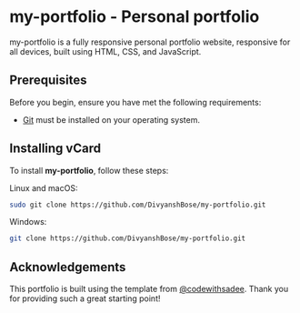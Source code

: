 # my-portfolio - Personal portfolio

my-portfolio is a fully responsive personal portfolio website, responsive for all devices, built using HTML, CSS, and JavaScript.


## Prerequisites

Before you begin, ensure you have met the following requirements:

* [Git](https://git-scm.com/downloads "Download Git") must be installed on your operating system.

## Installing vCard

To install **my-portfolio**, follow these steps:

Linux and macOS:

```bash
sudo git clone https://github.com/DivyanshBose/my-portfolio.git
```

Windows:

```bash
git clone https://github.com/DivyanshBose/my-portfolio.git
```
## Acknowledgements

This portfolio is built using the template from [@codewithsadee](https://github.com/codewithsadee). Thank you for providing such a great starting point!

